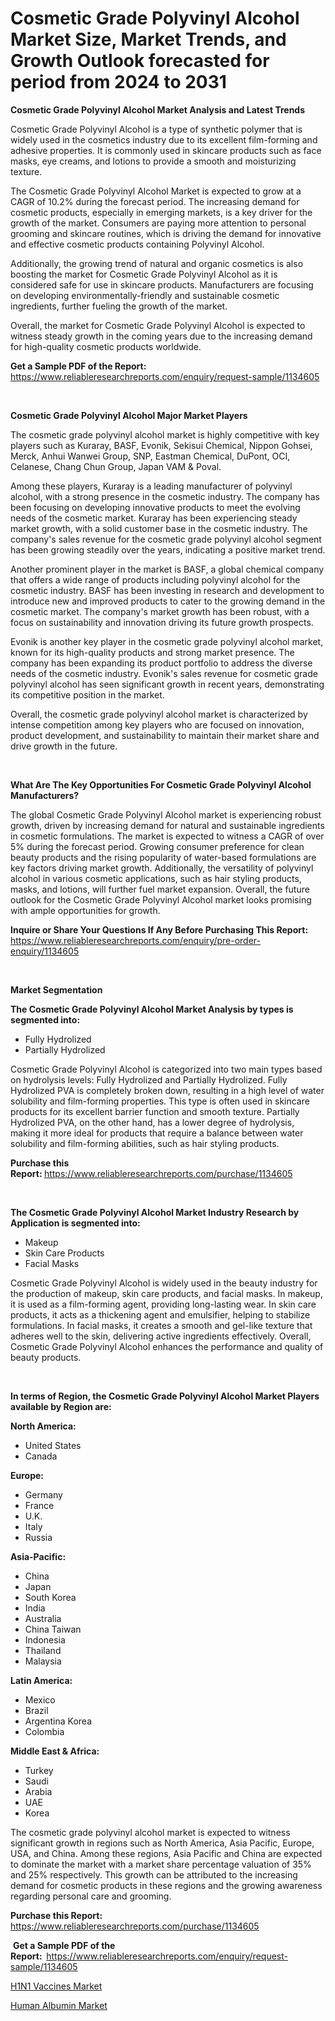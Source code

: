 <p><h1>Cosmetic Grade Polyvinyl Alcohol Market Size, Market Trends, and Growth Outlook forecasted for period from 2024 to 2031</h1></p><p><strong>Cosmetic Grade Polyvinyl Alcohol Market Analysis and Latest Trends</strong></p>
<p><p>Cosmetic Grade Polyvinyl Alcohol is a type of synthetic polymer that is widely used in the cosmetics industry due to its excellent film-forming and adhesive properties. It is commonly used in skincare products such as face masks, eye creams, and lotions to provide a smooth and moisturizing texture.</p><p>The Cosmetic Grade Polyvinyl Alcohol Market is expected to grow at a CAGR of 10.2% during the forecast period. The increasing demand for cosmetic products, especially in emerging markets, is a key driver for the growth of the market. Consumers are paying more attention to personal grooming and skincare routines, which is driving the demand for innovative and effective cosmetic products containing Polyvinyl Alcohol.</p><p>Additionally, the growing trend of natural and organic cosmetics is also boosting the market for Cosmetic Grade Polyvinyl Alcohol as it is considered safe for use in skincare products. Manufacturers are focusing on developing environmentally-friendly and sustainable cosmetic ingredients, further fueling the growth of the market.</p><p>Overall, the market for Cosmetic Grade Polyvinyl Alcohol is expected to witness steady growth in the coming years due to the increasing demand for high-quality cosmetic products worldwide.</p></p>
<p><strong>Get a Sample PDF of the Report:&nbsp;</strong> <a href="https://www.reliableresearchreports.com/enquiry/request-sample/1134605">https://www.reliableresearchreports.com/enquiry/request-sample/1134605</a></p>
<p>&nbsp;</p>
<p><strong>Cosmetic Grade Polyvinyl Alcohol Major Market Players</strong></p>
<p><p>The cosmetic grade polyvinyl alcohol market is highly competitive with key players such as Kuraray, BASF, Evonik, Sekisui Chemical, Nippon Gohsei, Merck, Anhui Wanwei Group, SNP, Eastman Chemical, DuPont, OCI, Celanese, Chang Chun Group, Japan VAM & Poval. </p><p>Among these players, Kuraray is a leading manufacturer of polyvinyl alcohol, with a strong presence in the cosmetic industry. The company has been focusing on developing innovative products to meet the evolving needs of the cosmetic market. Kuraray has been experiencing steady market growth, with a solid customer base in the cosmetic industry. The company's sales revenue for the cosmetic grade polyvinyl alcohol segment has been growing steadily over the years, indicating a positive market trend.</p><p>Another prominent player in the market is BASF, a global chemical company that offers a wide range of products including polyvinyl alcohol for the cosmetic industry. BASF has been investing in research and development to introduce new and improved products to cater to the growing demand in the cosmetic market. The company's market growth has been robust, with a focus on sustainability and innovation driving its future growth prospects.</p><p>Evonik is another key player in the cosmetic grade polyvinyl alcohol market, known for its high-quality products and strong market presence. The company has been expanding its product portfolio to address the diverse needs of the cosmetic industry. Evonik's sales revenue for cosmetic grade polyvinyl alcohol has seen significant growth in recent years, demonstrating its competitive position in the market.</p><p>Overall, the cosmetic grade polyvinyl alcohol market is characterized by intense competition among key players who are focused on innovation, product development, and sustainability to maintain their market share and drive growth in the future.</p></p>
<p>&nbsp;</p>
<p><strong>What Are The Key Opportunities For Cosmetic Grade Polyvinyl Alcohol Manufacturers?</strong></p>
<p><p>The global Cosmetic Grade Polyvinyl Alcohol market is experiencing robust growth, driven by increasing demand for natural and sustainable ingredients in cosmetic formulations. The market is expected to witness a CAGR of over 5% during the forecast period. Growing consumer preference for clean beauty products and the rising popularity of water-based formulations are key factors driving market growth. Additionally, the versatility of polyvinyl alcohol in various cosmetic applications, such as hair styling products, masks, and lotions, will further fuel market expansion. Overall, the future outlook for the Cosmetic Grade Polyvinyl Alcohol market looks promising with ample opportunities for growth.</p></p>
<p><strong>Inquire or Share Your Questions If Any Before Purchasing This Report:</strong> <a href="https://www.reliableresearchreports.com/enquiry/pre-order-enquiry/1134605">https://www.reliableresearchreports.com/enquiry/pre-order-enquiry/1134605</a></p>
<p>&nbsp;</p>
<p><strong>Market Segmentation</strong></p>
<p><strong>The Cosmetic Grade Polyvinyl Alcohol Market Analysis by types is segmented into:</strong></p>
<p><ul><li>Fully Hydrolized</li><li>Partially Hydrolized</li></ul></p>
<p><p>Cosmetic Grade Polyvinyl Alcohol is categorized into two main types based on hydrolysis levels: Fully Hydrolized and Partially Hydrolized. Fully Hydrolized PVA is completely broken down, resulting in a high level of water solubility and film-forming properties. This type is often used in skincare products for its excellent barrier function and smooth texture. Partially Hydrolized PVA, on the other hand, has a lower degree of hydrolysis, making it more ideal for products that require a balance between water solubility and film-forming abilities, such as hair styling products.</p></p>
<p><strong>Purchase this Report:&nbsp;</strong><a href="https://www.reliableresearchreports.com/purchase/1134605">https://www.reliableresearchreports.com/purchase/1134605</a></p>
<p>&nbsp;</p>
<p><strong>The Cosmetic Grade Polyvinyl Alcohol Market Industry Research by Application is segmented into:</strong></p>
<p><ul><li>Makeup</li><li>Skin Care Products</li><li>Facial Masks</li></ul></p>
<p><p>Cosmetic Grade Polyvinyl Alcohol is widely used in the beauty industry for the production of makeup, skin care products, and facial masks. In makeup, it is used as a film-forming agent, providing long-lasting wear. In skin care products, it acts as a thickening agent and emulsifier, helping to stabilize formulations. In facial masks, it creates a smooth and gel-like texture that adheres well to the skin, delivering active ingredients effectively. Overall, Cosmetic Grade Polyvinyl Alcohol enhances the performance and quality of beauty products.</p></p>
<p>&nbsp;</p>
<p><strong>In terms of Region, the Cosmetic Grade Polyvinyl Alcohol Market Players available by Region are:</strong></p>
<p>
    <p> <strong> North America: </strong>
        <ul>
            <li>United States</li>
            <li>Canada</li>
        </ul>
        </p> 
    <p> <strong> Europe: </strong>
        <ul>
            <li>Germany</li>
            <li>France</li>
            <li>U.K.</li>
            <li>Italy</li>
            <li>Russia</li>
        </ul>
        </p> 
    <p> <strong> Asia-Pacific: </strong>
        <ul>
            <li>China</li>
            <li>Japan</li>
            <li>South Korea</li>
            <li>India</li>
            <li>Australia</li>
            <li>China Taiwan</li>
            <li>Indonesia</li>
            <li>Thailand</li>
            <li>Malaysia</li>
        </ul>
        </p> 
    <p> <strong> Latin America: </strong>
        <ul>
            <li>Mexico</li>
            <li>Brazil</li>
            <li>Argentina Korea</li>
            <li>Colombia</li>
        </ul>
        </p> 
    <p> <strong> Middle East & Africa: </strong>
        <ul>
            <li>Turkey</li>
            <li>Saudi</li>
            <li>Arabia</li>
            <li>UAE</li>
            <li>Korea</li>
        </ul>
    </p>
    </p>
<p><p>The cosmetic grade polyvinyl alcohol market is expected to witness significant growth in regions such as North America, Asia Pacific, Europe, USA, and China. Among these regions, Asia Pacific and China are expected to dominate the market with a market share percentage valuation of 35% and 25% respectively. This growth can be attributed to the increasing demand for cosmetic products in these regions and the growing awareness regarding personal care and grooming.</p></p>
<p><strong>Purchase this Report: </strong><a href="https://www.reliableresearchreports.com/purchase/1134605">https://www.reliableresearchreports.com/purchase/1134605</a></p>
<p>&nbsp;<strong>Get a Sample PDF of the Report:&nbsp;&nbsp;</strong><a href="https://www.reliableresearchreports.com/enquiry/request-sample/1134605">https://www.reliableresearchreports.com/enquiry/request-sample/1134605</a></p>
<p><strong></strong></p>
<p><p><a href="https://medium.com/@joseramirez66655/h1n1-vaccines-market-research-report-its-history-and-forecast-2024-to-2031-ea831be8e32c">H1N1 Vaccines Market</a></p><p><a href="https://medium.com/@joseramirez66655/human-albumin-market-comprehensive-assessment-by-type-application-and-geography-fff410f0dccc">Human Albumin Market</a></p></p>